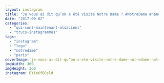 ```yaml
---
layout: instagram
title: "Je vous ai dit qu’on a été visité Notre Dame ? #NotreDame #nanoblock #lego #paris"
date: "2017-09-02"
categories: 
  - "qui-sont-maintenant-alsaciens"
  - "trucs-instagrammes"
tags: 
  - "instagram"
  - "lego"
  - "notredame"
  - "paris"
coverImage: je-vous-ai-dit-qu’on-a-ete-visite-notre-dame-notredame-notredamedeparis-nanoblock-lego-paris.jpg
imgWidth: 360
imgHeight: 360
instagram: BYio6fBDsld
---
```

